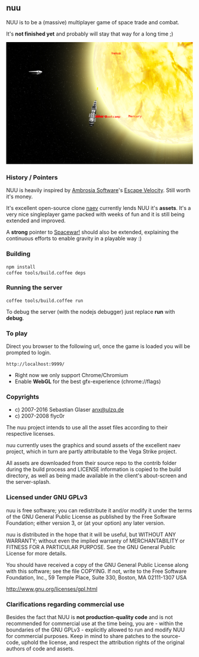 ## nuu
NUU is to be a (massive) multiplayer game of space trade and combat. 

It's **not finished yet** and probably will stay that way for a long time ;)

![screenshot](https://raw.githubusercontent.com/hakt0r/nuu/master/screenshot.png "NUU in action - screenshot")

### History / Pointers
NUU is heavily inspired by [Ambrosia Software](http://www.ambrosiasw.com/)'s [Escape Velocity](http://www.ambrosiasw.com/games/evn/). Still worth it's money.

It's excellent open-source clone [naev](http://blog.naev.org/) currently lends NUU it's **assets**. It's a very nice singleplayer game packed with weeks of fun and it is still being extended and improved.

A **strong** pointer to [Spacewar!](http://en.wikipedia.org/wiki/Spacewar_(video_game)) should also be extended, explaining the continuous efforts to enable gravity in a playable way :)

### Building

    npm install
    coffee tools/build.coffee deps
  
### Running the server

    coffee tools/build.coffee run
  
To debug the server (with the nodejs debugger) just replace **run** with **debug**.

### To play

  Direct you browser to the following url, once the game is loaded you will be prompted to login.

    http://localhost:9999/

  * Right now we only support Chrome/Chromium
  * Enable **WebGL** for the best gfx-experience (chrome://flags)

### Copyrights

  * c) 2007-2016 Sebastian Glaser <anx@ulzq.de>
  * c) 2007-2008 flyc0r

  The nuu project intends to use all the asset files according to
  their respective licenses.

  nuu currently uses the graphics and sound assets of the excellent
  naev project, which in turn are partly attributable to the
  Vega Strike project.

  All assets are downloaded from their source repo to the contrib
  folder during the build process and LICENSE information is copied
  to the build directory, as well as being made available in the
  client's about-screen and the server-splash.

### Licensed under GNU GPLv3

nuu is free software; you can redistribute it and/or modify
it under the terms of the GNU General Public License as published by
the Free Software Foundation; either version 3, or (at your option)
any later version.

nuu is distributed in the hope that it will be useful,
but WITHOUT ANY WARRANTY; without even the implied warranty of
MERCHANTABILITY or FITNESS FOR A PARTICULAR PURPOSE.  See the
GNU General Public License for more details.

You should have received a copy of the GNU General Public License
along with this software; see the file COPYING.  If not, write to
the Free Software Foundation, Inc., 59 Temple Place, Suite 330,
Boston, MA 02111-1307 USA

http://www.gnu.org/licenses/gpl.html

### Clarifications regarding commercial use

Besides the fact that NUU is **not production-quality code** and is not recommended for commercial use at the time being, you are - within the boundaries of the GNU GPLv3 - explicitly allowed to run and modify NUU for commercial purposes.
Keep in mind to share patches to the source-code, uphold the license, and respect the attribution rights of the original authors of code and assets.
